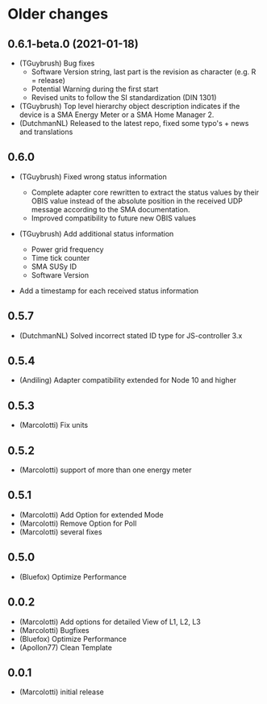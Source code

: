 # Older changes
## 0.6.1-beta.0 (2021-01-18)

- (TGuybrush) Bug fixes
  - Software Version string, last part is the revision as character (e.g. R = release)
  - Potential Warning during the first start
  - Revised units to follow the SI standardization (DIN 1301)
- (TGuybrush) Top level hierarchy object description indicates if the device is a SMA Energy Meter or a SMA Home Manager 2.
- (DutchmanNL) Released to the latest repo, fixed some typo's + news and translations

## 0.6.0

- (TGuybrush) Fixed wrong status information
  - Complete adapter core rewritten to extract the status values by their OBIS value instead of the absolute position in the received UDP message according to the SMA documentation.
  - Improved compatibility to future new OBIS values
- (TGuybrush) Add additional status information
  - Power grid frequency
  - Time tick counter
  - SMA SUSy ID
  - Software Version

- Add a timestamp for each received status information

## 0.5.7

- (DutchmanNL) Solved incorrect stated ID type for JS-controller 3.x

## 0.5.4

- (Andiling) Adapter compatibility extended for Node 10 and higher

## 0.5.3

- (Marcolotti) Fix units

## 0.5.2

- (Marcolotti) support of more than one energy meter

## 0.5.1

- (Marcolotti) Add Option for extended Mode
- (Marcolotti) Remove Option for Poll
- (Marcolotti) several fixes

## 0.5.0

- (Bluefox) Optimize Performance

## 0.0.2

- (Marcolotti) Add options for detailed View of L1, L2, L3
- (Marcolotti) Bugfixes
- (Bluefox) Optimize Performance
- (Apollon77) Clean Template

## 0.0.1

- (Marcolotti) initial release
